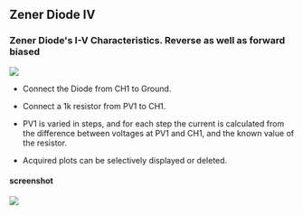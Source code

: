 Zener Diode IV
---

### Zener Diode's I-V Characteristics. Reverse as well as forward biased

![](file:///android_asset/DOC_HTML/apps/images/schematics/zener.svg@100%|auto)

* Connect the Diode from CH1 to Ground.
* Connect a 1k resistor from PV1 to CH1.

* PV1 is varied in steps, and for each step the current is calculated from the difference between voltages at PV1 and CH1, and the known value of the resistor.
* Acquired plots can be selectively displayed or deleted.

#### screenshot

![](file:///android_asset/DOC_HTML/apps/images/screenshots/zenerIV.png@100%|auto)

